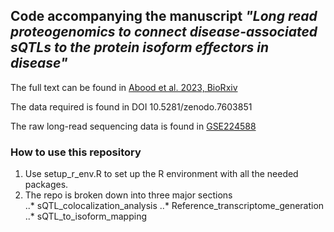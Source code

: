 ## Code accompanying the manuscript *"Long read proteogenomics to connect disease-associated sQTLs to the protein isoform effectors in disease"* 

The full text can be found in [Abood et al. 2023, BioRxiv](https://www.biorxiv.org/) 


The data required is found in DOI 10.5281/zenodo.7603851 <br>

The raw long-read sequencing data is found in [GSE224588](https://www.ncbi.nlm.nih.gov/geo/query/acc.cgi?acc=GSE224588)

### How to use this repository

1. Use setup_r_env.R to set up the R environment with all the needed packages. 
2. The repo is broken down into three major sections <br>
..* sQTL_colocalization_analysis
..* Reference_transcriptome_generation
..* sQTL_to_isoform_mapping
